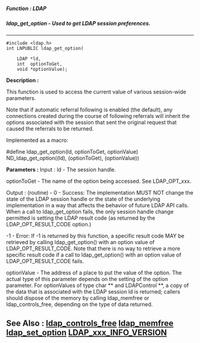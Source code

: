##### Function : LDAP
##### ldap_get_option - Used to get LDAP session preferences.
---
```
#include <ldap.h>
int LNPUBLIC ldap_get_option(

	LDAP *ld,
	int  optionToGet,
	void *optionValue);
```
**Description :**

This function is used to access the current value of various session-wide 
parameters.

Note that if automatic referral following is enabled (the default), any 
connections created during the course of following referrals will inherit the 
options associated with the session that sent the original request that caused 
the referrals to be returned.

Implemented as a macro:

#define ldap_get_option(ld, optionToGet, optionValue) ND_ldap_get_option((ld), 
(optionToGet), (optionValue))

**Parameters :**
Input :
ld  -  The session handle.

optionToGet  -  The name of the option being accessed.  See LDAP_OPT_xxx.

Output :
(routine)  -  0 - Success: The implementation MUST NOT change the state of the LDAP session handle or the state of the underlying implementation in a way that affects the behavior of future LDAP API calls.  When a call to ldap_get_option fails, the only session handle change permitted is setting the LDAP result code (as returned by the LDAP_OPT_RESULT_CODE option.)

-1 - Error: If -1 is returned by this function, a specific result code MAY be retrieved by calling ldap_get_option() with an option
value of LDAP_OPT_RESULT_CODE.  Note that there is no way to retrieve a more specific result code if a call to ldap_get_option() with an option
value of LDAP_OPT_RESULT_CODE fails. 


optionValue  -  The address of a place to put the value of the option. The actual type of this parameter depends on the setting of the option parameter.  For optionValues of type char ** and LDAPControl **, a copy of the data that is associated with the LDAP session ld is returned; callers should dispose of the memory by    calling ldap_memfree or ldap_controls_free, depending on the type of data returned.


**See Also :**
[ldap_controls_free](/domino-c-api-docs/reference/Func/ldap_controls_free)
[ldap_memfree](/domino-c-api-docs/reference/Func/ldap_memfree)
[ldap_set_option](/domino-c-api-docs/reference/Func/ldap_set_option)
[LDAP_xxx_INFO_VERSION](/domino-c-api-docs/reference/Symb/LDAP_xxx_INFO_VERSION)
---
